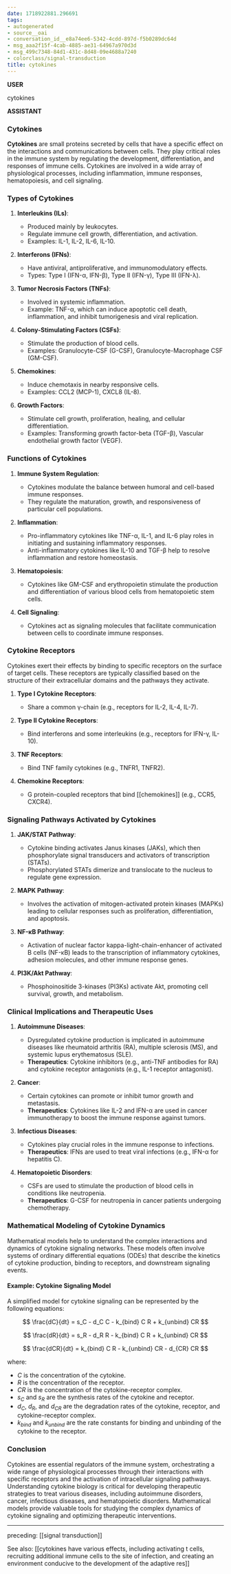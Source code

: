 ```yaml
---
date: 1718922881.296691
tags:
- autogenerated
- source__oai
- conversation_id__e8a74ee6-5342-4cdd-897d-f5b0289dc64d
- msg_aaa2f15f-4cab-4885-ae31-64967a970d3d
- msg_499c7348-84d1-431c-8d48-09e4688a7240
- colorclass/signal-transduction
title: cytokines
---
```


**USER**

cytokines


**ASSISTANT**

### Cytokines

**Cytokines** are small proteins secreted by cells that have a specific effect on the interactions and communications between cells. They play critical roles in the immune system by regulating the development, differentiation, and responses of immune cells. Cytokines are involved in a wide array of physiological processes, including inflammation, immune responses, hematopoiesis, and cell signaling.

### Types of Cytokines

1. **Interleukins (ILs)**:
   - Produced mainly by leukocytes.
   - Regulate immune cell growth, differentiation, and activation.
   - Examples: IL-1, IL-2, IL-6, IL-10.

2. **Interferons (IFNs)**:
   - Have antiviral, antiproliferative, and immunomodulatory effects.
   - Types: Type I (IFN-α, IFN-β), Type II (IFN-γ), Type III (IFN-λ).

3. **Tumor Necrosis Factors (TNFs)**:
   - Involved in systemic inflammation.
   - Example: TNF-α, which can induce apoptotic cell death, inflammation, and inhibit tumorigenesis and viral replication.

4. **Colony-Stimulating Factors (CSFs)**:
   - Stimulate the production of blood cells.
   - Examples: Granulocyte-CSF (G-CSF), Granulocyte-Macrophage CSF (GM-CSF).

5. **Chemokines**:
   - Induce chemotaxis in nearby responsive cells.
   - Examples: CCL2 (MCP-1), CXCL8 (IL-8).

6. **Growth Factors**:
   - Stimulate cell growth, proliferation, healing, and cellular differentiation.
   - Examples: Transforming growth factor-beta (TGF-β), Vascular endothelial growth factor (VEGF).

### Functions of Cytokines

1. **Immune System Regulation**:
   - Cytokines modulate the balance between humoral and cell-based immune responses.
   - They regulate the maturation, growth, and responsiveness of particular cell populations.

2. **Inflammation**:
   - Pro-inflammatory cytokines like TNF-α, IL-1, and IL-6 play roles in initiating and sustaining inflammatory responses.
   - Anti-inflammatory cytokines like IL-10 and TGF-β help to resolve inflammation and restore homeostasis.

3. **Hematopoiesis**:
   - Cytokines like GM-CSF and erythropoietin stimulate the production and differentiation of various blood cells from hematopoietic stem cells.

4. **Cell Signaling**:
   - Cytokines act as signaling molecules that facilitate communication between cells to coordinate immune responses.

### Cytokine Receptors

Cytokines exert their effects by binding to specific receptors on the surface of target cells. These receptors are typically classified based on the structure of their extracellular domains and the pathways they activate.

1. **Type I Cytokine Receptors**:
   - Share a common γ-chain (e.g., receptors for IL-2, IL-4, IL-7).

2. **Type II Cytokine Receptors**:
   - Bind interferons and some interleukins (e.g., receptors for IFN-γ, IL-10).

3. **TNF Receptors**:
   - Bind TNF family cytokines (e.g., TNFR1, TNFR2).

4. **Chemokine Receptors**:
   - G protein-coupled receptors that bind [[chemokines]] (e.g., CCR5, CXCR4).

### Signaling Pathways Activated by Cytokines

1. **JAK/STAT Pathway**:
   - Cytokine binding activates Janus kinases (JAKs), which then phosphorylate signal transducers and activators of transcription (STATs).
   - Phosphorylated STATs dimerize and translocate to the nucleus to regulate gene expression.

2. **MAPK Pathway**:
   - Involves the activation of mitogen-activated protein kinases (MAPKs) leading to cellular responses such as proliferation, differentiation, and apoptosis.

3. **NF-κB Pathway**:
   - Activation of nuclear factor kappa-light-chain-enhancer of activated B cells (NF-κB) leads to the transcription of inflammatory cytokines, adhesion molecules, and other immune response genes.

4. **PI3K/Akt Pathway**:
   - Phosphoinositide 3-kinases (PI3Ks) activate Akt, promoting cell survival, growth, and metabolism.

### Clinical Implications and Therapeutic Uses

1. **Autoimmune Diseases**:
   - Dysregulated cytokine production is implicated in autoimmune diseases like rheumatoid arthritis (RA), multiple sclerosis (MS), and systemic lupus erythematosus (SLE).
   - **Therapeutics**: Cytokine inhibitors (e.g., anti-TNF antibodies for RA) and cytokine receptor antagonists (e.g., IL-1 receptor antagonist).

2. **Cancer**:
   - Certain cytokines can promote or inhibit tumor growth and metastasis.
   - **Therapeutics**: Cytokines like IL-2 and IFN-α are used in cancer immunotherapy to boost the immune response against tumors.

3. **Infectious Diseases**:
   - Cytokines play crucial roles in the immune response to infections.
   - **Therapeutics**: IFNs are used to treat viral infections (e.g., IFN-α for hepatitis C).

4. **Hematopoietic Disorders**:
   - CSFs are used to stimulate the production of blood cells in conditions like neutropenia.
   - **Therapeutics**: G-CSF for neutropenia in cancer patients undergoing chemotherapy.

### Mathematical Modeling of Cytokine Dynamics

Mathematical models help to understand the complex interactions and dynamics of cytokine signaling networks. These models often involve systems of ordinary differential equations (ODEs) that describe the kinetics of cytokine production, binding to receptors, and downstream signaling events.

#### Example: Cytokine Signaling Model

A simplified model for cytokine signaling can be represented by the following equations:

$$
\frac{dC}{dt} = s_C - d_C C - k_{bind} C R + k_{unbind} CR
$$

$$
\frac{dR}{dt} = s_R - d_R R - k_{bind} C R + k_{unbind} CR
$$

$$
\frac{dCR}{dt} = k_{bind} C R - k_{unbind} CR - d_{CR} CR
$$

where:
- $C$ is the concentration of the cytokine.
- $R$ is the concentration of the receptor.
- $CR$ is the concentration of the cytokine-receptor complex.
- $s_C$ and $s_R$ are the synthesis rates of the cytokine and receptor.
- $d_C$, $d_R$, and $d_{CR}$ are the degradation rates of the cytokine, receptor, and cytokine-receptor complex.
- $k_{bind}$ and $k_{unbind}$ are the rate constants for binding and unbinding of the cytokine to the receptor.

### Conclusion

Cytokines are essential regulators of the immune system, orchestrating a wide range of physiological processes through their interactions with specific receptors and the activation of intracellular signaling pathways. Understanding cytokine biology is critical for developing therapeutic strategies to treat various diseases, including autoimmune disorders, cancer, infectious diseases, and hematopoietic disorders. Mathematical models provide valuable tools for studying the complex dynamics of cytokine signaling and optimizing therapeutic interventions.


---

preceding: [[signal transduction]]

See also: [[cytokines have various effects, including activating t cells, recruiting additional immune cells to the site of infection, and creating an environment conducive to the development of the adaptive res]]
